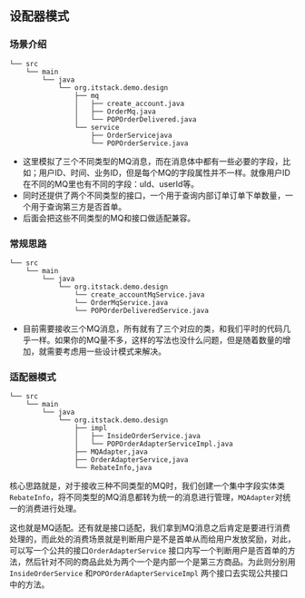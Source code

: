 ## 设配器模式

### 场景介绍

```
└── src
    └── main
        └── java
            └── org.itstack.demo.design
                ├── mq
                │   ├── create_account.java
                │   ├── OrderMq.java
                │   └── POPOrderDelivered.java
                └── service
                    ├── OrderServicejava
                    └── POPOrderService.java
```

- 这里模拟了三个不同类型的MQ消息，而在消息体中都有一些必要的字段，比如；用户ID、时间、业务ID，但是每个MQ的字段属性并不一样。就像用户ID在不同的MQ里也有不同的字段：uId、userId等。
- 同时还提供了两个不同类型的接口，一个用于查询内部订单订单下单数量，一个用于查询第三方是否首单。
- 后面会把这些不同类型的MQ和接口做适配兼容。

### 常规思路

```
└── src
    └── main
        └── java
            └── org.itstack.demo.design
                └── create_accountMqService.java
                └── OrderMqService.java
                └── POPOrderDeliveredService.java
```

- 目前需要接收三个MQ消息，所有就有了三个对应的类，和我们平时的代码几乎一样。如果你的MQ量不多，这样的写法也没什么问题，但是随着数量的增加，就需要考虑用一些设计模式来解决。

### 适配器模式

```
└── src
    └── main
        └── java
            └── org.itstack.demo.design
                ├── impl
                │   ├── InsideOrderService.java
                │   └── POPOrderAdapterServiceImpl.java
                ├── MQAdapter,java
                ├── OrderAdapterService,java
                └── RebateInfo,java
```

核心思路就是，对于接收三种不同类型的MQ时，我们创建一个集中字段实体类`RebateInfo`，将不同类型的MQ消息都转为统一的消息进行管理，`MQAdapter`对统一的消费进行处理。

这也就是MQ适配。还有就是接口适配，我们拿到MQ消息之后肯定是要进行消费处理的，而此处的消费场景就是判断用户是不是首单从而给用户发放奖励，对此，可以写一个公共的接口`OrderAdapterService` 接口内写一个判断用户是否首单的方法，然后针对不同的商品此处为两个一个是内部一个是第三方商品。为此则分别用`InsideOrderService` 和`POPOrderAdapterServiceImpl` 两个接口去实现公共接口中的方法。

